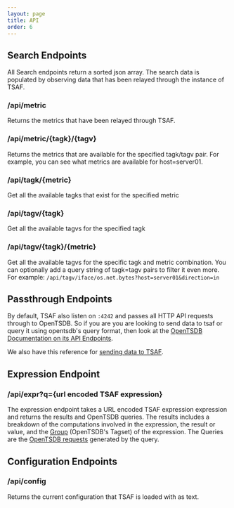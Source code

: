 ```yaml
---
layout: page
title: API
order: 6
---
```


## Search Endpoints

All Search endpoints return a sorted json array. The search data is populated by observing data that has been relayed through the instance of TSAF.

### /api/metric

Returns the metrics that have been relayed through TSAF.

### /api/metric/{tagk}/{tagv}

Returns the metrics that are available for the specified tagk/tagv pair. For example, you can see what metrics are available for host=server01.

### /api/tagk/{metric}

Get all the available tagks that exist for the specified metric

### /api/tagv/{tagk}

Get all the available tagvs for the specified tagk

### /api/tagv/{tagk}/{metric}

Get all the available tagvs for the specific tagk and metric combination. You can optionally add a query string of tagk=tagv pairs to filter it even more. For example: `/api/tagv/iface/os.net.bytes?host=server01&direction=in`

## Passthrough Endpoints
By default, TSAF also listen on `:4242` and passes all HTTP API requests through to OpenTSDB. So if you are you are looking to send data to tsaf or query it using opentsdb's query format, then look at the [OpenTSDB Documentation on its API Endpoints](http://opentsdb.net/docs/build/html/api_http/index.html#api-endpoints).

We also have this reference for [sending data to TSAF](https://github.com/StackExchange/tsaf/wiki/Sending-data-to-TSAF).

## Expression Endpoint
### /api/expr?q={url encoded TSAF expression}
The expression endpoint takes a URL encoded TSAF expression expression and returns the results and OpenTSDB queries. The results includes a breakdown of the computations involved in the expression, the result or value, and the [Group](https://github.com/StackExchange/tsaf/wiki/Configuration-Syntax#groups) (OpenTSDB's Tagset) of the expression. The Queries are the [OpenTSDB requests](http://godoc.org/github.com/StackExchange/scollector/opentsdb#Request) generated by the query.

## Configuration Endpoints
### /api/config
Returns the current configuration that TSAF is loaded with as text.
